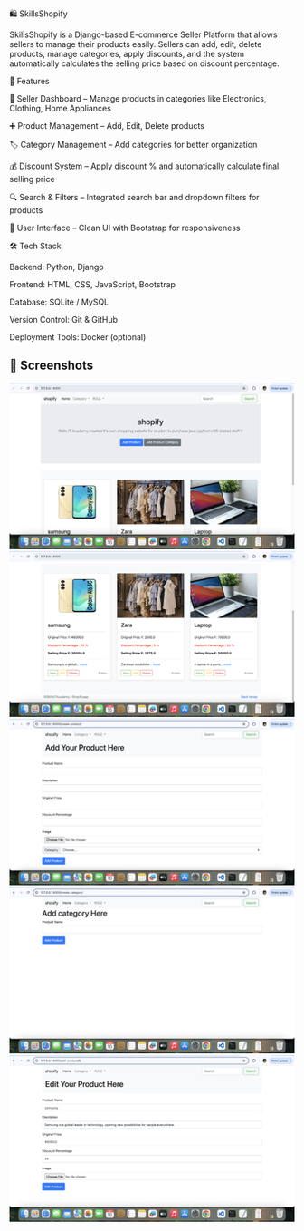 🛍️ SkillsShopify

SkillsShopify is a Django-based E-commerce Seller Platform that allows sellers to manage their products easily.
Sellers can add, edit, delete products, manage categories, apply discounts, and the system automatically calculates the selling price based on discount percentage.

🚀 Features

👤 Seller Dashboard – Manage products in categories like Electronics, Clothing, Home Appliances

➕ Product Management – Add, Edit, Delete products

🏷️ Category Management – Add categories for better organization

💰 Discount System – Apply discount % and automatically calculate final selling price

🔍 Search & Filters – Integrated search bar and dropdown filters for products

🎨 User Interface – Clean UI with Bootstrap for responsiveness


🛠 Tech Stack

Backend: Python, Django

Frontend: HTML, CSS, JavaScript, Bootstrap

Database: SQLite / MySQL

Version Control: Git & GitHub

Deployment Tools: Docker (optional)


## 📸 Screenshots
![Dashboard](screenshots/dashboard_01.png)
![Dashboard](screenshots/dashboard_02.png)
![Add Product](screenshots/add_product.png)
![Add Product Category](screenshots/add_product_category.png)
![Edit Product](screenshots/edit_product.png)
